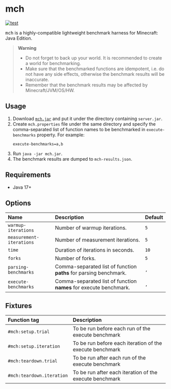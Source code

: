 # mch

[![test](https://github.com/mcenv/mch/actions/workflows/test.yml/badge.svg)](https://github.com/mcenv/mch/actions/workflows/test.yml)

<samp>mch</samp> is a highly-compatible lightweight benchmark harness for Minecraft: Java Edition.

> **Warning**
> - Do not forget to back up your world. It is recommended to create a world for benchmarking.
> - Make sure that the benchmarked functions are idempotent, i.e. do not have any side effects, otherwise the benchmark results will be inaccurate.
> - Remember that the benchmark results may be affected by Minecraft/JVM/OS/HW.

## Usage

1. Download [`mch.jar`](https://github.com/mcenv/mch/releases/latest/download/mch.jar) and put it under the directory containing `server.jar`.
2. Create `mch.properties` file under the same directory and specify the comma-separated list of function names to be benchmarked in `execute-benchmarks` property. For example:
    ```properties
    execute-benchmarks=a,b
    ```
3. Run `java -jar mch.jar`.
4. The benchmark results are dumped to `mch-results.json`.

## Requirements

- Java 17+

## Options

| Name                     | Description                                                       | Default |
|:-------------------------|:------------------------------------------------------------------|:--------|
| `warmup-iterations`      | Number of warmup iterations.                                      | `5`     |
| `measurement-iterations` | Number of measurement iterations.                                 | `5`     |
| `time`                   | Duration of iterations in seconds.                                | `10`    |
| `forks`                  | Number of forks.                                                  | `5`     |
| `parsing-benchmarks`     | Comma-separated list of function **paths** for parsing benchmark. | `,`     |
| `execute-benchmarks`     | Comma-separated list of function **names** for execute benchmark. | `,`     |

## Fixtures

| Function tag              | Description                                              |
|:--------------------------|:---------------------------------------------------------|
| `#mch:setup.trial`        | To be run before each run of the execute benchmark       |
| `#mch:setup.iteration`    | To be run before each iteration of the execute benchmark |
| `#mch:teardown.trial`     | To be run after each run of the execute benchmark        |
| `#mch:teardown.iteration` | To be run after each iteration of the execute benchmark  |
